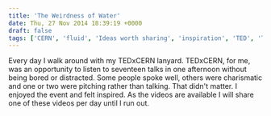 ```yaml
---
title: 'The Weirdness of Water'
date: Thu, 27 Nov 2014 18:39:19 +0000
draft: false
tags: ['CERN', 'fluid', 'Ideas worth sharing', 'inspiration', 'TED', 'TEDxCERN', 'water', 'weird']
---
```


Every day I walk around with my TEDxCERN lanyard. TEDxCERN, for me, was an opportunity to listen to seventeen talks in one afternoon without being bored or distracted. Some people spoke well, others were charismatic and one or two were pitching rather than talking. That didn't matter. I enjoyed the event and felt inspired. As the videos are available I will share one of these videos per day until I run out.
